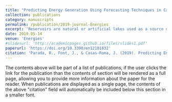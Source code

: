 ```yaml
---
title: "Predicting Energy Generation Using Forecasting Techniques in Catalan Reservoirs"
collection: publications
category: manuscripts
permalink: /publication/2019-journal-Energies
excerpt: 'Reservoirs are natural or artificial lakes used as a source of water supply for society daily applications. In addition, hydroelectric power plants produce electricity while water flows through the reservoir. However, reservoirs are limited natural resources since water levels vary according to annual rainfalls and other natural events, and consequently, the energy generation. Therefore, forecasting techniques are helpful to predict water level, and thus, electricity production. This paper examines state-of-the-art methods to predict the water level in Catalan reservoirs comparing two approaches: using the water level uniquely, uni-variant; and adding meteorological data, multi-variant. With respect to relating works, our contribution includes a longer times series prediction keeping a high precision. The results return that combining Support Vector Machine and the multi-variant approach provides the highest precision with an R^2 value of 0.99.'
date: 2019-05-14
venue: 'Energies'
#slidesurl: 'http://academicpages.github.io/files/slides1.pdf'
paperurl: 'https://doi.org/10.3390/en12101832'
citation: 'Parada, R., Font, J., & Casas-Roma, J. (2019). Predicting Energy Generation Using Forecasting Techniques in Catalan Reservoirs. Energies, 12(10), 1832. https://doi.org/10.3390/en12101832'
---
```


The contents above will be part of a list of publications, if the user clicks the link for the publication than the contents of section will be rendered as a full page, allowing you to provide more information about the paper for the reader. When publications are displayed as a single page, the contents of the above "citation" field will automatically be included below this section in a smaller font.